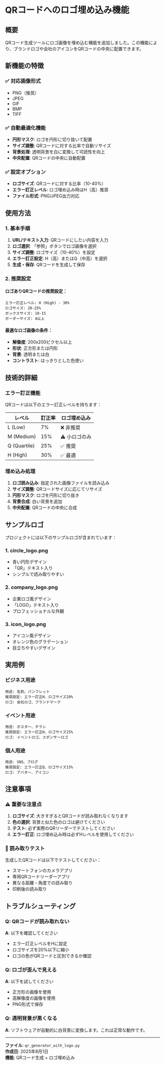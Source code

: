 # QRコードへのロゴ埋め込み機能

## 概要
QRコード生成ツールにロゴ画像を埋め込む機能を追加しました。この機能により、ブランドロゴや会社のアイコンをQRコードの中央に配置できます。

## 新機能の特徴

### ✅ 対応画像形式
- PNG（推奨）
- JPEG
- GIF
- BMP
- TIFF

### ✅ 自動最適化機能
- **円形マスク**: ロゴを円形に切り抜いて配置
- **サイズ調整**: QRコードに対する比率で自動リサイズ
- **背景処理**: 透明背景を白に変換して可読性を向上
- **中央配置**: QRコードの中央に自動配置

### ✅ 設定オプション
- **ロゴサイズ**: QRコードに対する比率（10-40%）
- **エラー訂正レベル**: ロゴ埋め込み時はH（高）推奨
- **ファイル形式**: PNG/JPEG出力対応

## 使用方法

### 1. 基本手順
1. **URL/テキスト入力**: QRコードにしたい内容を入力
2. **ロゴ選択**: 「参照」ボタンでロゴ画像を選択
3. **サイズ調整**: ロゴサイズ（10-40%）を設定
4. **エラー訂正設定**: H（高）またはQ（中高）を選択
5. **生成・保存**: QRコードを生成して保存

### 2. 推奨設定

#### ロゴありQRコードの推奨設定：
```
エラー訂正レベル: H (High) - 30%
ロゴサイズ: 20-25%
ボックスサイズ: 10-15
ボーダーサイズ: 4以上
```

#### 最適なロゴ画像の条件：
- **解像度**: 200x200ピクセル以上
- **形状**: 正方形または円形
- **背景**: 透明または白
- **コントラスト**: はっきりとした色使い

## 技術的詳細

### エラー訂正機能
QRコードは以下のエラー訂正レベルを持ちます：

| レベル | 訂正率 | ロゴ埋め込み |
|--------|--------|-------------|
| L (Low) | 7% | ❌ 非推奨 |
| M (Medium) | 15% | ⚠️ 小ロゴのみ |
| Q (Quartile) | 25% | ✅ 推奨 |
| H (High) | 30% | ✅ 最適 |

### 埋め込み処理
1. **ロゴ読み込み**: 指定された画像ファイルを読み込み
2. **サイズ調整**: QRコードサイズに応じてリサイズ
3. **円形マスク**: ロゴを円形に切り抜き
4. **背景合成**: 白い背景を追加
5. **中央配置**: QRコードの中央に合成

## サンプルロゴ

プロジェクトには以下のサンプルロゴが含まれています：

### 1. circle_logo.png
- 青い円形デザイン
- 「QR」テキスト入り
- シンプルで読み取りやすい

### 2. company_logo.png  
- 企業ロゴ風デザイン
- 「LOGO」テキスト入り
- プロフェッショナルな外観

### 3. icon_logo.png
- アイコン風デザイン
- オレンジ色のグラデーション
- 目立ちやすいデザイン

## 実用例

### ビジネス用途
```
用途: 名刺、パンフレット
推奨設定: エラー訂正H、ロゴサイズ20%
ロゴ: 会社ロゴ、ブランドマーク
```

### イベント用途
```
用途: ポスター、チラシ
推奨設定: エラー訂正H、ロゴサイズ25%
ロゴ: イベントロゴ、スポンサーロゴ
```

### 個人用途
```
用途: SNS、ブログ
推奨設定: エラー訂正Q、ロゴサイズ15%
ロゴ: アバター、アイコン
```

## 注意事項

### ⚠️ 重要な注意点
1. **ロゴサイズ**: 大きすぎるとQRコードが読み取れなくなります
2. **色の選択**: 背景と似た色のロゴは避けてください
3. **テスト**: 必ず実際のQRリーダーでテストしてください
4. **エラー訂正**: ロゴ埋め込み時は必ずHレベルを使用してください

### 📱 読み取りテスト
生成したQRコードは以下でテストしてください：
- スマートフォンのカメラアプリ
- 専用QRコードリーダーアプリ
- 異なる距離・角度での読み取り
- 印刷後の読み取り

## トラブルシューティング

### Q: QRコードが読み取れない
**A**: 以下を確認してください
- エラー訂正レベルをHに設定
- ロゴサイズを20%以下に縮小
- ロゴの色がQRコードと区別できるか確認

### Q: ロゴが歪んで見える
**A**: 以下を試してください
- 正方形の画像を使用
- 高解像度の画像を使用
- PNG形式で保存

### Q: 透明背景が黒くなる
**A**: ソフトウェアが自動的に白背景に変換します。これは正常な動作です。

---

**ファイル**: `qr_generator_with_logo.py`  
**作成日**: 2025年8月1日  
**機能**: QRコード生成 + ロゴ埋め込み
